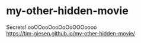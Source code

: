 # my-other-hidden-movie
Secrets! ooOOooOooOoOoOOOoooo <br/>
https://tim-giesen.github.io/my-other-hidden-movie/
